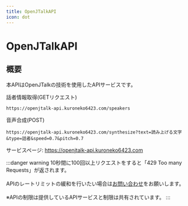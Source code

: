 ```yaml
---
title: OpenJTalkAPI
icon: dot
---
```


# OpenJTalkAPI
## 概要
本APIはOpenJTalkの技術を使用したAPIサービスです。

話者情報取得(GETリクエスト)
```
https://openjtalk-api.kuroneko6423.com/speakers
```

音声合成(POST)
```
https://openjtalk-api.kuroneko6423.com/synthesize?text=読み上げる文字&type=話者&speed=0.7&pitch=0.7
```

サービスページ: https://openjtalk-api.kuroneko6423.com

:::danger warning
10秒間に100回以上リクエストをすると「429 Too many Requests」が返されます。
<br></br>APIのレートリミットの緩和を行いたい場合は[お問い合わせ](https://discord.com/invite/Y6w5Jv3EAR)をお願いします。
<br></br>※APIの制限は提供しているAPIサービスと制限は共有されています。
:::